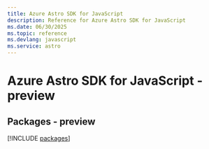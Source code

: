 ```yaml
---
title: Azure Astro SDK for JavaScript
description: Reference for Azure Astro SDK for JavaScript
ms.date: 06/30/2025
ms.topic: reference
ms.devlang: javascript
ms.service: astro
---
```

# Azure Astro SDK for JavaScript - preview
## Packages - preview
[!INCLUDE [packages](astro-index.md)]